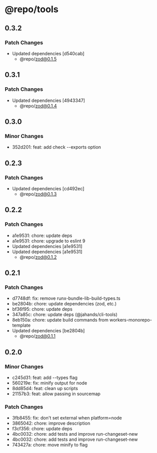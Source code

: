 # @repo/tools

## 0.3.2

### Patch Changes

- Updated dependencies [d540cab]
  - @repo/zod@0.1.5

## 0.3.1

### Patch Changes

- Updated dependencies [4943347]
  - @repo/zod@0.1.4

## 0.3.0

### Minor Changes

- 352d201: feat: add check --exports option

## 0.2.3

### Patch Changes

- Updated dependencies [cd492ec]
  - @repo/zod@0.1.3

## 0.2.2

### Patch Changes

- a1e9531: chore: update deps
- a1e9531: chore: upgrade to eslint 9
- Updated dependencies [a1e9531]
- Updated dependencies [a1e9531]
  - @repo/zod@0.1.2

## 0.2.1

### Patch Changes

- d7748df: fix: remove runx-bundle-lib-build-types.ts
- be2804b: chore: update dependencies (zod, etc.)
- bf36f95: chore: update deps
- 347a85c: chore: update deps (@jahands/cli-tools)
- 8eb150a: chore: update build commands from workers-monorepo-template
- Updated dependencies [be2804b]
  - @repo/zod@0.1.1

## 0.2.0

### Minor Changes

- c245d31: feat: add --types flag
- 560219e: fix: minify output for node
- 8dd85d4: feat: clean up scripts
- 21157b3: feat: allow passing in sourcemap

### Patch Changes

- 3fb8455: fix: don't set external when platform=node
- 3865042: chore: improve description
- f3cf356: chore: update deps
- 4bc0032: chore: add tests and improve run-changeset-new
- 4bc0032: chore: add tests and improve run-changeset-new
- 743427a: chore: move minify to flag
